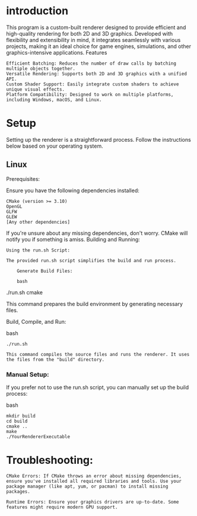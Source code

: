 # introduction

This program is a custom-built renderer designed to provide efficient and high-quality rendering for both 2D and 3D graphics. Developed with flexibility and extensibility in mind, it integrates seamlessly with various projects, making it an ideal choice for game engines, simulations, and other graphics-intensive applications.
Features

    Efficient Batching: Reduces the number of draw calls by batching multiple objects together.
    Versatile Rendering: Supports both 2D and 3D graphics with a unified API.
    Custom Shader Support: Easily integrate custom shaders to achieve unique visual effects.
    Platform Compatibility: Designed to work on multiple platforms, including Windows, macOS, and Linux.

# Setup

Setting up the renderer is a straightforward process. Follow the instructions below based on your operating system.
## Linux
Prerequisites:

Ensure you have the following dependencies installed:

    CMake (version >= 3.10)
    OpenGL
    GLFW
    GLEW
    [Any other dependencies]

If you're unsure about any missing dependencies, don't worry. CMake will notify you if something is amiss.
Building and Running:

    Using the run.sh Script:

    The provided run.sh script simplifies the build and run process.

        Generate Build Files:

        bash

./run.sh cmake

This command prepares the build environment by generating necessary files.

Build, Compile, and Run:

bash

    ./run.sh

    This command compiles the source files and runs the renderer. It uses the files from the "build" directory.

### Manual Setup:

If you prefer not to use the run.sh script, you can manually set up the build process:

bash

    mkdir build
    cd build
    cmake ..
    make
    ./YourRendererExecutable

# Troubleshooting:

    CMake Errors: If CMake throws an error about missing dependencies, ensure you've installed all required libraries and tools. Use your package manager (like apt, yum, or pacman) to install missing packages.

    Runtime Errors: Ensure your graphics drivers are up-to-date. Some features might require modern GPU support.


